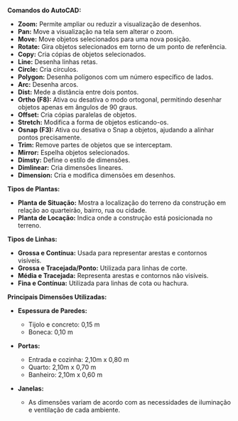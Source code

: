 **Comandos do AutoCAD:**

- **Zoom:** Permite ampliar ou reduzir a visualização de desenhos.
- **Pan:** Move a visualização na tela sem alterar o zoom.
- **Move:** Move objetos selecionados para uma nova posição.
- **Rotate:** Gira objetos selecionados em torno de um ponto de referência.
- **Copy:** Cria cópias de objetos selecionados.
- **Line:** Desenha linhas retas.
- **Circle:** Cria círculos.
- **Polygon:** Desenha polígonos com um número específico de lados.
- **Arc:** Desenha arcos.
- **Dist:** Mede a distância entre dois pontos.
- **Ortho (F8):** Ativa ou desativa o modo ortogonal, permitindo desenhar objetos apenas em ângulos de 90 graus.
- **Offset:** Cria cópias paralelas de objetos.
- **Stretch:** Modifica a forma de objetos esticando-os.
- **Osnap (F3):** Ativa ou desativa o Snap a objetos, ajudando a alinhar pontos precisamente.
- **Trim:** Remove partes de objetos que se interceptam.
- **Mirror:** Espelha objetos selecionados.
- **Dimsty:** Define o estilo de dimensões.
- **Dimlinear:** Cria dimensões lineares.
- **Dimension:** Cria e modifica dimensões em desenhos.

**Tipos de Plantas:**

- **Planta de Situação:** Mostra a localização do terreno da construção em relação ao quarteirão, bairro, rua ou cidade.
- **Planta de Locação:** Indica onde a construção está posicionada no terreno.

**Tipos de Linhas:**

- **Grossa e Contínua:** Usada para representar arestas e contornos visíveis.
- **Grossa e Tracejada/Ponto:** Utilizada para linhas de corte.
- **Média e Tracejada:** Representa arestas e contornos não visíveis.
- **Fina e Contínua:** Utilizada para linhas de cota ou hachura.

**Principais Dimensões Utilizadas:**

- **Espessura de Paredes:**
  - Tijolo e concreto: 0,15 m
  - Boneca: 0,10 m

- **Portas:**
  - Entrada e cozinha: 2,10m x 0,80 m
  - Quarto: 2,10m x 0,70 m
  - Banheiro: 2,10m x 0,60 m

- **Janelas:**
  - As dimensões variam de acordo com as necessidades de iluminação e ventilação de cada ambiente.
